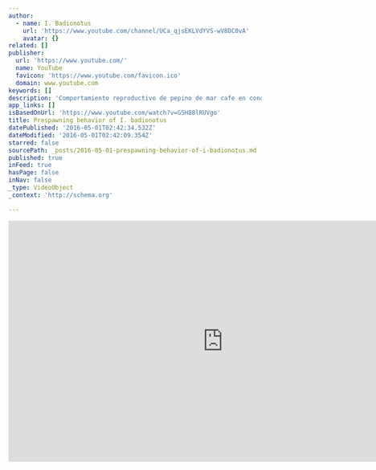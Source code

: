 ```yaml
---
author:
  - name: I. Badionotus
    url: 'https://www.youtube.com/channel/UCa_qjsEKLVdYVS-wV8DC0vA'
    avatar: {}
related: []
publisher:
  url: 'https://www.youtube.com/'
  name: YouTube
  favicon: 'https://www.youtube.com/favicon.ico'
  domain: www.youtube.com
keywords: []
description: 'Comportamiento reproductivo de pepino de mar cafe en condiciones controladas. Bocas del toro, Panamá. Junio 2015. velocidad 8x'
app_links: []
isBasedOnUrl: 'https://www.youtube.com/watch?v=G5H88lRUVgo'
title: Prespawning behavior of I. badionotus
datePublished: '2016-05-01T02:42:34.532Z'
dateModified: '2016-05-01T02:42:09.354Z'
starred: false
sourcePath: _posts/2016-05-01-prespawning-behavior-of-i-badionotus.md
published: true
inFeed: true
hasPage: false
inNav: false
_type: VideoObject
_context: 'http://schema.org'

---
```

<iframe src="https://cdn.embedly.com/widgets/media.html?src=https%3A%2F%2Fwww.youtube.com%2Fembed%2FG5H88lRUVgo%3Ffeature%3Doembed&amp;url=https%3A%2F%2Fwww.youtube.com%2Fwatch%3Fv%3DG5H88lRUVgo&amp;image=https%3A%2F%2Fi.ytimg.com%2Fvi%2FG5H88lRUVgo%2Fhqdefault.jpg&amp;key=b7d04c9b404c499eba89ee7072e1c4f7&amp;type=text%2Fhtml&amp;schema=youtube" width="854" height="480" scrolling="no" frameborder="0" allowfullscreen="" style=""></iframe>